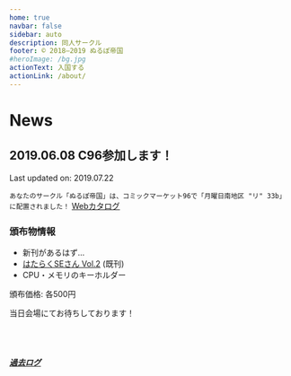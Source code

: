 ```yaml
---
home: true
navbar: false
sidebar: auto
description: 同人サークル
footer: © 2018–2019 ぬるぽ帝国
#heroImage: /bg.jpg
actionText: 入国する
actionLink: /about/
---
```


# News

## 2019.06.08 C96参加します！

Last updated on: 2019.07.22

`あなたのサークル「ぬるぽ帝国」は、コミックマーケット96で「月曜日南地区 "リ" 33b」に配置されました！`
[Webカタログ](https://webcatalog.circle.ms/Circle/14515966)


### 頒布物情報

- 新刊があるはず...
- [はたらくSEさん Vol.2](/publications/#はたらくseさん-vol-2) (既刊)
- CPU・メモリのキーホルダー

頒布価格: 各500円

当日会場にてお待ちしております！

<br><br>
##### [過去ログ](/archives/)
